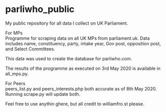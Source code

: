 # parliwho_public

My public repository for all data I collect on UK Parliament.

For MPs<br>
Programme for scraping data on all UK MPs from parliament.uk. Data includes name, constituency, party, intake year, Gov post, opposition post, and Select Committees.

This data was used to create the database for parliwho.com.

The results of the programme as executed on 3rd May 2020 is available in all_mps.py.

For Peers<br>
peers_list.py and peers_interests.php both accurate as of 8th May 2020. Running scrape.py will update both.

Feel free to use anythin ghere, but all credit to williamfro.st please.
